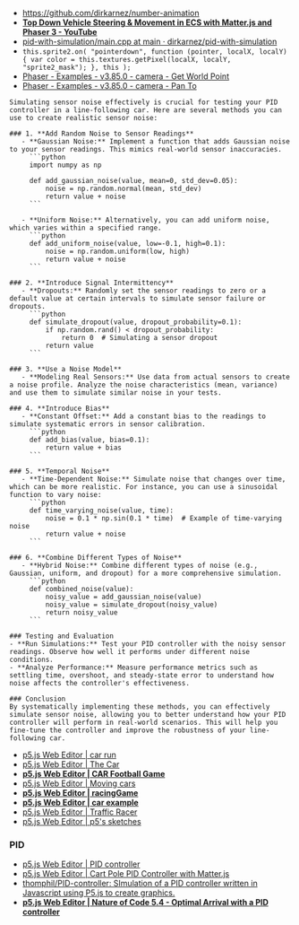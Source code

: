 - https://github.com/dirkarnez/number-animation
- [**Top Down Vehicle Steering & Movement in ECS with Matter.js and Phaser 3 - YouTube**](https://www.youtube.com/watch?v=BiGps58X1h8)
- [pid-with-simulation/main.cpp at main · dirkarnez/pid-with-simulation](https://github.com/dirkarnez/pid-with-simulation/blob/main/main.cpp)
- `this.sprite2.on( "pointerdown", function (pointer, localX, localY) { var color = this.textures.getPixel(localX, localY, "sprite2_mask"); }, this );`
- [Phaser - Examples - v3.85.0 - camera - Get World Point](https://phaser.io/examples/v3.85.0/camera/view/get-world-point)
- [Phaser - Examples - v3.85.0 - camera - Pan To](https://phaser.io/examples/v3.85.0/camera/view/pan-to)


```
Simulating sensor noise effectively is crucial for testing your PID controller in a line-following car. Here are several methods you can use to create realistic sensor noise:

### 1. **Add Random Noise to Sensor Readings**
   - **Gaussian Noise:** Implement a function that adds Gaussian noise to your sensor readings. This mimics real-world sensor inaccuracies.
     ```python
     import numpy as np

     def add_gaussian_noise(value, mean=0, std_dev=0.05):
         noise = np.random.normal(mean, std_dev)
         return value + noise
     ```

   - **Uniform Noise:** Alternatively, you can add uniform noise, which varies within a specified range.
     ```python
     def add_uniform_noise(value, low=-0.1, high=0.1):
         noise = np.random.uniform(low, high)
         return value + noise
     ```

### 2. **Introduce Signal Intermittency**
   - **Dropouts:** Randomly set the sensor readings to zero or a default value at certain intervals to simulate sensor failure or dropouts.
     ```python
     def simulate_dropout(value, dropout_probability=0.1):
         if np.random.rand() < dropout_probability:
             return 0  # Simulating a sensor dropout
         return value
     ```

### 3. **Use a Noise Model**
   - **Modeling Real Sensors:** Use data from actual sensors to create a noise profile. Analyze the noise characteristics (mean, variance) and use them to simulate similar noise in your tests.

### 4. **Introduce Bias**
   - **Constant Offset:** Add a constant bias to the readings to simulate systematic errors in sensor calibration.
     ```python
     def add_bias(value, bias=0.1):
         return value + bias
     ```

### 5. **Temporal Noise**
   - **Time-Dependent Noise:** Simulate noise that changes over time, which can be more realistic. For instance, you can use a sinusoidal function to vary noise:
     ```python
     def time_varying_noise(value, time):
         noise = 0.1 * np.sin(0.1 * time)  # Example of time-varying noise
         return value + noise
     ```

### 6. **Combine Different Types of Noise**
   - **Hybrid Noise:** Combine different types of noise (e.g., Gaussian, uniform, and dropout) for a more comprehensive simulation.
     ```python
     def combined_noise(value):
         noisy_value = add_gaussian_noise(value)
         noisy_value = simulate_dropout(noisy_value)
         return noisy_value
     ```

### Testing and Evaluation
- **Run Simulations:** Test your PID controller with the noisy sensor readings. Observe how well it performs under different noise conditions.
- **Analyze Performance:** Measure performance metrics such as settling time, overshoot, and steady-state error to understand how noise affects the controller's effectiveness.

### Conclusion
By systematically implementing these methods, you can effectively simulate sensor noise, allowing you to better understand how your PID controller will perform in real-world scenarios. This will help you fine-tune the controller and improve the robustness of your line-following car.
```



- [p5.js Web Editor | car run](https://editor.p5js.org/Rattan_2020/sketches/vml1pvpLM)
- [p5.js Web Editor | The Car](https://editor.p5js.org/McMike/sketches/MdFK7nZaG)
- [**p5.js Web Editor | CAR Football Game**](https://editor.p5js.org/zm1029/sketches/OTTUv_L9P)
- [p5.js Web Editor | Moving cars](https://editor.p5js.org/sa6607/sketches/krZA6Mo8s)
- [**p5.js Web Editor | racingGame**](https://editor.p5js.org/azimovbob/sketches/LkvG5pT5g)
- [**p5.js Web Editor | car example**](https://editor.p5js.org/wcchun/sketches/OsM1uKCA53)
- [p5.js Web Editor | Traffic Racer](https://editor.p5js.org/fathimanaaz/sketches/V2gDkIv_I)
- [p5.js Web Editor | p5's sketches](https://editor.p5js.org/p5/sketches)

### PID
- [p5.js Web Editor | PID controller](https://editor.p5js.org/learodrigo/sketches/T_zlUJh62)
- [p5.js Web Editor | Cart Pole PID Controller with Matter.js](https://editor.p5js.org/codingtrain/sketches/wh-hqBP1E)
- [thomphil/PID-controller: SImulation of a PID controller written in Javascript using P5.js to create graphics.](https://github.com/thomphil/PID-controller)
- [**p5.js Web Editor | Nature of Code 5.4 - Optimal Arrival with a PID controller**](https://editor.p5js.org/DanielL/sketches/3Q_k9lUO8)
